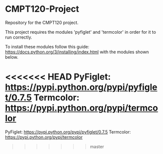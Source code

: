 # CMPT120-Project
Repository for the CMPT120 project.

This project requires the modules 'pyfiglet' and 'termcolor' in order for it to run correctly.

To install these modules follow this guide: https://docs.python.org/3/installing/index.html with the modules shown below.

<<<<<<< HEAD
PyFiglet: https://pypi.python.org/pypi/pyfiglet/0.7.5 Termcolor: https://pypi.python.org/pypi/termcolor
=======
PyFiglet: https://pypi.python.org/pypi/pyfiglet/0.7.5
Termcolor: https://pypi.python.org/pypi/termcolor
>>>>>>> master
